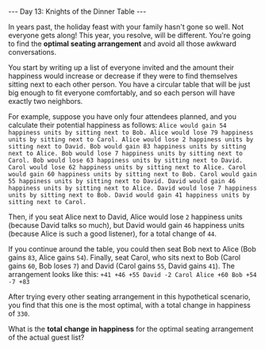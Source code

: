 --- Day 13: Knights of the Dinner Table ---

In years past, the holiday feast with your family hasn't gone so well. Not 
everyone gets along! This year, you resolve, will be different. You're going to 
find the **optimal seating arrangement** and avoid all those awkward 
conversations.

You start by writing up a list of everyone invited and the amount their 
happiness would increase or decrease if they were to find themselves sitting 
next to each other person. You have a circular table that will be just big 
enough to fit everyone comfortably, and so each person will have exactly two 
neighbors.

For example, suppose you have only four attendees planned, and you calculate 
their potential happiness as follows:
`Alice would gain 54 happiness units by sitting next to Bob.
Alice would lose 79 happiness units by sitting next to Carol.
Alice would lose 2 happiness units by sitting next to David.
Bob would gain 83 happiness units by sitting next to Alice.
Bob would lose 7 happiness units by sitting next to Carol.
Bob would lose 63 happiness units by sitting next to David.
Carol would lose 62 happiness units by sitting next to Alice.
Carol would gain 60 happiness units by sitting next to Bob.
Carol would gain 55 happiness units by sitting next to David.
David would gain 46 happiness units by sitting next to Alice.
David would lose 7 happiness units by sitting next to Bob.
David would gain 41 happiness units by sitting next to Carol.
`

Then, if you seat Alice next to David, Alice would lose `2` happiness units 
(because David talks so much), but David would gain `46` happiness units 
(because Alice is such a good listener), for a total change of `44`.

If you continue around the table, you could then seat Bob next to Alice (Bob 
gains `83`, Alice gains `54`). Finally, seat Carol, who sits next to Bob (Carol 
gains `60`, Bob loses `7`) and David (Carol gains `55`, David gains `41`). The 
arrangement looks like this:
` +41 +46
+55 David -2
Carol Alice
+60 Bob +54
 -7 +83
`

After trying every other seating arrangement in this hypothetical scenario, you 
find that this one is the most optimal, with a total change in happiness of 
`330`.

What is the **total change in happiness** for the optimal seating arrangement 
of the actual guest list?

